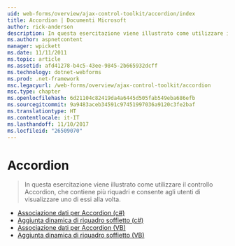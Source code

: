 ```yaml
---
uid: web-forms/overview/ajax-control-toolkit/accordion/index
title: Accordion | Documenti Microsoft
author: rick-anderson
description: In questa esercitazione viene illustrato come utilizzare il controllo Accordion, che contiene più riquadri e consente agli utenti di visualizzare uno di essi alla volta.
ms.author: aspnetcontent
manager: wpickett
ms.date: 11/11/2011
ms.topic: article
ms.assetid: afd41278-b4c5-43ee-9845-2b665932dcff
ms.technology: dotnet-webforms
ms.prod: .net-framework
msc.legacyurl: /web-forms/overview/ajax-control-toolkit/accordion
msc.type: chapter
ms.openlocfilehash: 6d21104c82419da4a6445d505fab549eba686efb
ms.sourcegitcommit: 9a9483aceb34591c97451997036a9120c3fe2baf
ms.translationtype: HT
ms.contentlocale: it-IT
ms.lasthandoff: 11/10/2017
ms.locfileid: "26509070"
---
```

<a name="accordion"></a>Accordion
====================
> In questa esercitazione viene illustrato come utilizzare il controllo Accordion, che contiene più riquadri e consente agli utenti di visualizzare uno di essi alla volta.


- [Associazione dati per Accordion (c#)](databinding-to-an-accordion-cs.md)
- [Aggiunta dinamica di riquadro soffietto (c#)](dynamically-adding-an-accordion-pane-cs.md)
- [Associazione dati per Accordion (VB)](databinding-to-an-accordion-vb.md)
- [Aggiunta dinamica di riquadro soffietto (VB)](dynamically-adding-an-accordion-pane-vb.md)
